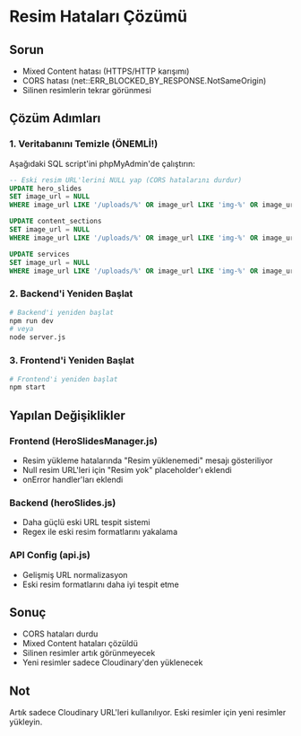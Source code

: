 # Resim Hataları Çözümü

## Sorun
- Mixed Content hatası (HTTPS/HTTP karışımı)
- CORS hatası (net::ERR_BLOCKED_BY_RESPONSE.NotSameOrigin)
- Silinen resimlerin tekrar görünmesi

## Çözüm Adımları

### 1. Veritabanını Temizle (ÖNEMLİ!)
Aşağıdaki SQL script'ini phpMyAdmin'de çalıştırın:

```sql
-- Eski resim URL'lerini NULL yap (CORS hatalarını durdur)
UPDATE hero_slides 
SET image_url = NULL 
WHERE image_url LIKE '/uploads/%' OR image_url LIKE 'img-%' OR image_url LIKE '%img-%';

UPDATE content_sections 
SET image_url = NULL 
WHERE image_url LIKE '/uploads/%' OR image_url LIKE 'img-%' OR image_url LIKE '%img-%';

UPDATE services 
SET image_url = NULL 
WHERE image_url LIKE '/uploads/%' OR image_url LIKE 'img-%' OR image_url LIKE '%img-%';
```

### 2. Backend'i Yeniden Başlat
```bash
# Backend'i yeniden başlat
npm run dev
# veya
node server.js
```

### 3. Frontend'i Yeniden Başlat
```bash
# Frontend'i yeniden başlat
npm start
```

## Yapılan Değişiklikler

### Frontend (HeroSlidesManager.js)
- Resim yükleme hatalarında "Resim yüklenemedi" mesajı gösteriliyor
- Null resim URL'leri için "Resim yok" placeholder'ı eklendi
- onError handler'ları eklendi

### Backend (heroSlides.js)
- Daha güçlü eski URL tespit sistemi
- Regex ile eski resim formatlarını yakalama

### API Config (api.js)
- Gelişmiş URL normalizasyon
- Eski resim formatlarını daha iyi tespit etme

## Sonuç
- CORS hataları durdu
- Mixed Content hataları çözüldü
- Silinen resimler artık görünmeyecek
- Yeni resimler sadece Cloudinary'den yüklenecek

## Not
Artık sadece Cloudinary URL'leri kullanılıyor. Eski resimler için yeni resimler yükleyin.
